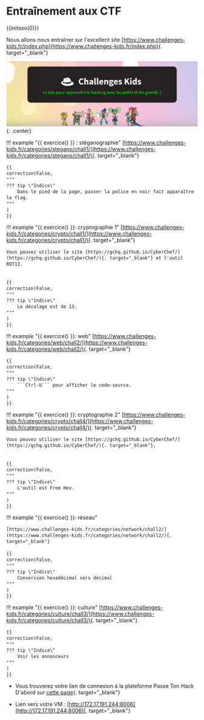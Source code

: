 # Entraînement aux CTF
{{initexo(0)}}


Nous allons nous entraîner sur l'excellent site [https://www.challenges-kids.fr/index.php](https://www.challenges-kids.fr/index.php){. target="_blank"}

![image](data/banchalkids.png){: .center}



!!! example "{{ exercice() }} : stéganographie"
    [https://www.challenges-kids.fr/categories/stegano/chall1/](https://www.challenges-kids.fr/categories/stegano/chall1/){. target="_blank"}
    

    {{
    correction(False,
    """
    ??? tip \"Indice\" 
        Dans le pied de la page, passer la police en noir fait apparaître le flag.
    """
    )
    }}
    

!!! example "{{ exercice() }}: cryptographie 1"
    [https://www.challenges-kids.fr/categories/crypto/chall1/](https://www.challenges-kids.fr/categories/crypto/chall1/){. target="_blank"}

    Vous pouvez utiliser le site [https://gchq.github.io/CyberChef/](https://gchq.github.io/CyberChef/){. target="_blank"} et l'outil ROT13.


    {{
    correction(False,
    """
    ??? tip \"Indice\" 
        Le décalage est de 13.
    """
    )
    }}


!!! example "{{ exercice() }}: web"
    [https://www.challenges-kids.fr/categories/web/chall2/](https://www.challenges-kids.fr/categories/web/chall2/){. target="_blank"}
    
    {{
    correction(False,
    """
    ??? tip \"Indice\" 
        ```Ctrl-U``` pour afficher le code-source. 
    """
    )
    }}


!!! example "{{ exercice() }}: cryptographie 2"
    [https://www.challenges-kids.fr/categories/crypto/chall4/](https://www.challenges-kids.fr/categories/crypto/chall4/){. target="_blank"}

    Vous pouvez utiliser le site [https://gchq.github.io/CyberChef/](https://gchq.github.io/CyberChef/){. target="_blank"}.


    {{
    correction(False,
    """
    ??? tip \"Indice\" 
        L'outil est From Hex.
    """
    )
    }}


!!! example "{{ exercice() }}: réseau"
   
    [https://www.challenges-kids.fr/categories/network/chall2/](https://www.challenges-kids.fr/categories/network/chall2/){. target="_blank"}

    {{
    correction(False,
    """
    ??? tip \"Indice\" 
        Conversion hexadécimal vers décimal
    """
    )
    }}


!!! example "{{ exercice() }}: culture"
    [https://www.challenges-kids.fr/categories/culture/chall3/](https://www.challenges-kids.fr/categories/culture/chall3/){. target="_blank"}

    {{
    correction(False,
    """
    ??? tip \"Indice\" 
        Voir les annonceurs
    """
    )
    }}    


- Vous trouverez votre lien de connexion à la plateforme Passe Ton Hack D'abord sur [cette page](./CTF2025.md){. target="_blank"}

- Lien vers votre VM : [http://172.17.191.244:8006](http://172.17.191.244:8006){. target="_blank"}